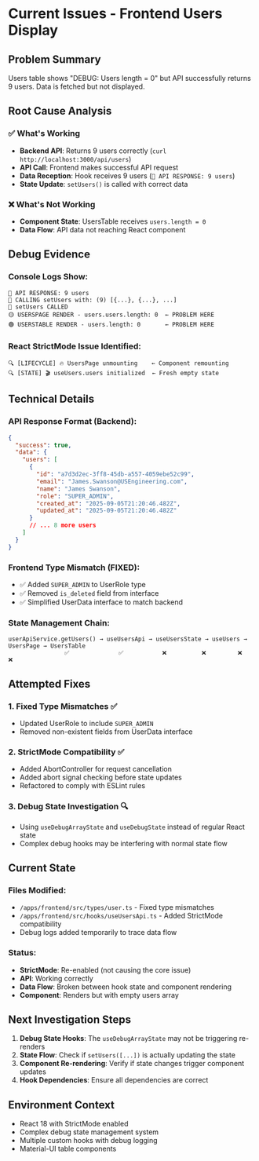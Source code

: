 # Current Issues - Frontend Users Display

## Problem Summary
Users table shows "DEBUG: Users length = 0" but API successfully returns 9 users. Data is fetched but not displayed.

## Root Cause Analysis

### ✅ What's Working
- **Backend API**: Returns 9 users correctly (`curl http://localhost:3000/api/users`)
- **API Call**: Frontend makes successful API request
- **Data Reception**: Hook receives 9 users (`🔴 API RESPONSE: 9 users`)
- **State Update**: `setUsers()` is called with correct data

### ❌ What's Not Working  
- **Component State**: UsersTable receives `users.length = 0`
- **Data Flow**: API data not reaching React component

## Debug Evidence

### Console Logs Show:
```
🔴 API RESPONSE: 9 users
🔴 CALLING setUsers with: (9) [{...}, {...}, ...]
🔴 setUsers CALLED
🟡 USERSPAGE RENDER - users.users.length: 0  ← PROBLEM HERE
🟢 USERSTABLE RENDER - users.length: 0       ← PROBLEM HERE
```

### React StrictMode Issue Identified:
```
🔍 [LIFECYCLE] 🔥 UsersPage unmounting    ← Component remounting
🔍 [STATE] 🎬 useUsers.users initialized  ← Fresh empty state
```

## Technical Details

### API Response Format (Backend):
```json
{
  "success": true,
  "data": {
    "users": [
      {
        "id": "a7d3d2ec-3ff8-45db-a557-4059ebe52c99",
        "email": "James.Swanson@USEngineering.com",
        "name": "James Swanson", 
        "role": "SUPER_ADMIN",
        "created_at": "2025-09-05T21:20:46.482Z",
        "updated_at": "2025-09-05T21:20:46.482Z"
      }
      // ... 8 more users
    ]
  }
}
```

### Frontend Type Mismatch (FIXED):
- ✅ Added `SUPER_ADMIN` to UserRole type
- ✅ Removed `is_deleted` field from interface
- ✅ Simplified UserData interface to match backend

### State Management Chain:
```
userApiService.getUsers() → useUsersApi → useUsersState → useUsers → UsersPage → UsersTable
                ✅              ✅           ❌          ❌         ❌        ❌
```

## Attempted Fixes

### 1. Fixed Type Mismatches ✅
- Updated UserRole to include `SUPER_ADMIN`
- Removed non-existent fields from UserData interface

### 2. StrictMode Compatibility ✅ 
- Added AbortController for request cancellation
- Added abort signal checking before state updates
- Refactored to comply with ESLint rules

### 3. Debug State Investigation 🔍
- Using `useDebugArrayState` and `useDebugState` instead of regular React state
- Complex debug hooks may be interfering with normal state flow

## Current State

### Files Modified:
- `/apps/frontend/src/types/user.ts` - Fixed type mismatches
- `/apps/frontend/src/hooks/useUsersApi.ts` - Added StrictMode compatibility
- Debug logs added temporarily to trace data flow

### Status:
- **StrictMode**: Re-enabled (not causing the core issue)
- **API**: Working correctly 
- **Data Flow**: Broken between hook state and component rendering
- **Component**: Renders but with empty users array

## Next Investigation Steps

1. **Debug State Hooks**: The `useDebugArrayState` may not be triggering re-renders
2. **State Flow**: Check if `setUsers([...])` is actually updating the state
3. **Component Re-rendering**: Verify if state changes trigger component updates
4. **Hook Dependencies**: Ensure all dependencies are correct

## Environment Context
- React 18 with StrictMode enabled
- Complex debug state management system
- Multiple custom hooks with debug logging
- Material-UI table components